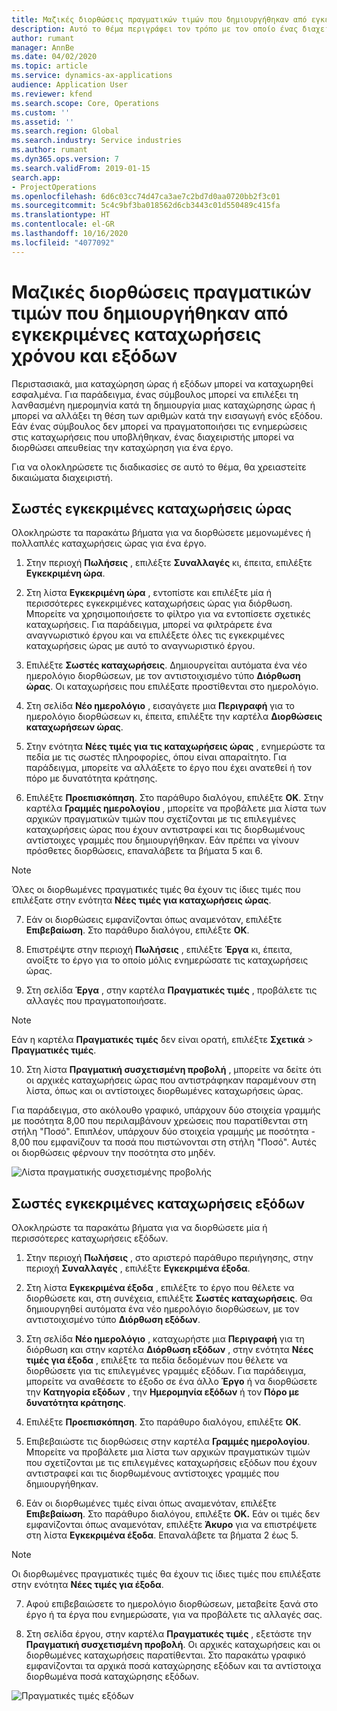 ```yaml
---
title: Μαζικές διορθώσεις πραγματικών τιμών που δημιουργήθηκαν από εγκεκριμένες καταχωρήσεις χρόνου και εξόδων
description: Αυτό το θέμα περιγράφει τον τρόπο με τον οποίο ένας διαχειριστής μπορεί να πραγματοποιήσει μεμονωμένες ή μαζικές διορθώσεις σε προηγουμένως εγκεκριμένες καταχωρήσεις ώρας ή εξόδων, εάν η χρέωση δεν είναι ολοκληρωμένη.
author: rumant
manager: AnnBe
ms.date: 04/02/2020
ms.topic: article
ms.service: dynamics-ax-applications
audience: Application User
ms.reviewer: kfend
ms.search.scope: Core, Operations
ms.custom: ''
ms.assetid: ''
ms.search.region: Global
ms.search.industry: Service industries
ms.author: rumant
ms.dyn365.ops.version: 7
ms.search.validFrom: 2019-01-15
search.app:
- ProjectOperations
ms.openlocfilehash: 6d6c03cc74d47ca3ae7c2bd7d0aa0720bb2f3c01
ms.sourcegitcommit: 5c4c9bf3ba018562d6cb3443c01d550489c415fa
ms.translationtype: HT
ms.contentlocale: el-GR
ms.lasthandoff: 10/16/2020
ms.locfileid: "4077092"
---
```

# <a name="bulk-corrections-of-actuals-created-by-approved-time-and-expense-entries"></a>Μαζικές διορθώσεις πραγματικών τιμών που δημιουργήθηκαν από εγκεκριμένες καταχωρήσεις χρόνου και εξόδων

Περιστασιακά, μια καταχώρηση ώρας ή εξόδων μπορεί να καταχωρηθεί εσφαλμένα. Για παράδειγμα, ένας σύμβουλος μπορεί να επιλέξει τη λανθασμένη ημερομηνία κατά τη δημιουργία μιας καταχώρησης ώρας ή μπορεί να αλλάξει τη θέση των αριθμών κατά την εισαγωγή ενός εξόδου. Εάν ένας σύμβουλος δεν μπορεί να πραγματοποιήσει τις ενημερώσεις στις καταχωρήσεις που υποβλήθηκαν, ένας διαχειριστής μπορεί να διορθώσει απευθείας την καταχώρηση για ένα έργο.

Για να ολοκληρώσετε τις διαδικασίες σε αυτό το θέμα, θα χρειαστείτε δικαιώματα διαχειριστή.

## <a name="correct-approved-time-entries"></a>Σωστές εγκεκριμένες καταχωρήσεις ώρας     

Ολοκληρώστε τα παρακάτω βήματα για να διορθώσετε μεμονωμένες ή πολλαπλές καταχωρήσεις ώρας για ένα έργο.

1. Στην περιοχή **Πωλήσεις** , επιλέξτε **Συναλλαγές** κι, έπειτα, επιλέξτε **Εγκεκριμένη ώρα**. 

2. Στη λίστα **Εγκεκριμένη ώρα** , εντοπίστε και επιλέξτε μία ή περισσότερες εγκεκριμένες καταχωρήσεις ώρας για διόρθωση. Μπορείτε να χρησιμοποιήσετε το φίλτρο για να εντοπίσετε σχετικές καταχωρήσεις. Για παράδειγμα, μπορεί να φιλτράρετε ένα αναγνωριστικό έργου και να επιλέξετε όλες τις εγκεκριμένες καταχωρήσεις ώρας με αυτό το αναγνωριστικό έργου.

3. Επιλέξτε **Σωστές καταχωρήσεις**. Δημιουργείται αυτόματα ένα νέο ημερολόγιο διορθώσεων, με τον αντιστοιχισμένο τύπο **Διόρθωση ώρας**. Οι καταχωρήσεις που επιλέξατε προστίθενται στο ημερολόγιο. 

4. Στη σελίδα **Νέο ημερολόγιο** , εισαγάγετε μια **Περιγραφή** για το ημερολόγιο διορθώσεων κι, έπειτα, επιλέξτε την καρτέλα **Διορθώσεις καταχωρήσεων ώρας**.  
5. Στην ενότητα **Νέες τιμές για τις καταχωρήσεις ώρας** , ενημερώστε τα πεδία με τις σωστές πληροφορίες, όπου είναι απαραίτητο. Για παράδειγμα, μπορείτε να αλλάξετε το έργο που έχει ανατεθεί ή τον πόρο με δυνατότητα κράτησης.

6. Επιλέξτε **Προεπισκόπηση**. Στο παράθυρο διαλόγου, επιλέξτε **OK**. Στην καρτέλα **Γραμμές ημερολογίου** , μπορείτε να προβάλετε μια λίστα των αρχικών πραγματικών τιμών που σχετίζονται με τις επιλεγμένες καταχωρήσεις ώρας που έχουν αντιστραφεί και τις διορθωμένους αντίστοιχες γραμμές που δημιουργήθηκαν. Εάν πρέπει να γίνουν πρόσθετες διορθώσεις, επαναλάβετε τα βήματα 5 και 6. 

> [!NOTE]
> Όλες οι διορθωμένες πραγματικές τιμές θα έχουν τις ίδιες τιμές που επιλέξατε στην ενότητα **Νέες τιμές για καταχωρήσεις ώρας**.

7. Εάν οι διορθώσεις εμφανίζονται όπως αναμενόταν, επιλέξτε **Επιβεβαίωση**. Στο παράθυρο διαλόγου, επιλέξτε **OK**.

8. Επιστρέψτε στην περιοχή **Πωλήσεις** , επιλέξτε **Έργα** κι, έπειτα, ανοίξτε το έργο για το οποίο μόλις ενημερώσατε τις καταχωρήσεις ώρας. 

9. Στη σελίδα **Έργα** , στην καρτέλα **Πραγματικές τιμές** , προβάλετε τις αλλαγές που πραγματοποιήσατε. 

> [!NOTE]
> Εάν η καρτέλα **Πραγματικές τιμές** δεν είναι ορατή, επιλέξτε **Σχετικά** > **Πραγματικές τιμές**.  

10. Στη λίστα **Πραγματική συσχετισμένη προβολή** , μπορείτε να δείτε ότι οι αρχικές καταχωρήσεις ώρας που αντιστράφηκαν παραμένουν στη λίστα, όπως και οι αντίστοιχες διορθωμένες καταχωρήσεις ώρας. 

Για παράδειγμα, στο ακόλουθο γραφικό, υπάρχουν δύο στοιχεία γραμμής με ποσότητα 8,00 που περιλαμβάνουν χρεώσεις που παρατίθενται στη στήλη "Ποσό". Επιπλέον, υπάρχουν δύο στοιχεία γραμμής με ποσότητα - 8,00 που εμφανίζουν τα ποσά που πιστώνονται στη στήλη "Ποσό". Αυτές οι διορθώσεις φέρνουν την ποσότητα στο μηδέν.

![Λίστα πραγματικής συσχετισμένης προβολής](https://github.com/MicrosoftDocs/dynamics-365-customer-engagement-pr/blob/bulk-corrections-actuals-created-by-approved-time-expense-entries.md/time-actuals.png)
 
## <a name="correct-approved-expense-entries"></a>Σωστές εγκεκριμένες καταχωρήσεις εξόδων

Ολοκληρώστε τα παρακάτω βήματα για να διορθώσετε μία ή περισσότερες καταχωρήσεις εξόδων. 

1. Στην περιοχή **Πωλήσεις** , στο αριστερό παράθυρο περιήγησης, στην περιοχή **Συναλλαγές** , επιλέξτε **Εγκεκριμένα έξοδα**.

2. Στη λίστα **Εγκεκριμένα έξοδα** , επιλέξτε το έργο που θέλετε να διορθώσετε και, στη συνέχεια, επιλέξτε **Σωστές καταχωρήσεις**. Θα δημιουργηθεί αυτόματα ένα νέο ημερολόγιο διορθώσεων, με τον αντιστοιχισμένο τύπο **Διόρθωση εξόδων**. 

3. Στη σελίδα **Νέο ημερολόγιο** , καταχωρήστε μια **Περιγραφή** για τη διόρθωση και στην καρτέλα **Διόρθωση εξόδων** , στην ενότητα **Νέες τιμές για έξοδα** , επιλέξτε τα πεδία δεδομένων που θέλετε να διορθώσετε για τις επιλεγμένες γραμμές εξόδων. Για παράδειγμα, μπορείτε να αναθέσετε το έξοδο σε ένα άλλο **Έργο** ή να διορθώσετε την **Κατηγορία εξόδων** , την **Ημερομηνία εξόδων** ή τον **Πόρο με δυνατότητα κράτησης**.

4. Επιλέξτε **Προεπισκόπηση**. Στο παράθυρο διαλόγου, επιλέξτε **OK**. 

5. Επιβεβαιώστε τις διορθώσεις στην καρτέλα **Γραμμές ημερολογίου**. Μπορείτε να προβάλετε μια λίστα των αρχικών πραγματικών τιμών που σχετίζονται με τις επιλεγμένες καταχωρήσεις εξόδων που έχουν αντιστραφεί και τις διορθωμένους αντίστοιχες γραμμές που δημιουργήθηκαν.

6. Εάν οι διορθωμένες τιμές είναι όπως αναμενόταν, επιλέξτε **Επιβεβαίωση**. Στο παράθυρο διαλόγου, επιλέξτε **OK.** Εάν οι τιμές δεν εμφανίζονται όπως αναμενόταν, επιλέξτε **Άκυρο** για να επιστρέψετε στη λίστα **Εγκεκριμένα έξοδα**. Επαναλάβετε τα βήματα 2 έως 5. 

> [!NOTE]
> Οι διορθωμένες πραγματικές τιμές θα έχουν τις ίδιες τιμές που επιλέξατε στην ενότητα **Νέες τιμές για έξοδα**.

7. Αφού επιβεβαιώσετε το ημερολόγιο διορθώσεων, μεταβείτε ξανά στο έργο ή τα έργα που ενημερώσατε, για να προβάλετε τις αλλαγές σας.  

8. Στη σελίδα έργου, στην καρτέλα **Πραγματικές τιμές** , εξετάστε την **Πραγματική συσχετισμένη προβολή**. Οι αρχικές καταχωρήσεις και οι διορθωμένες καταχωρήσεις παρατίθενται. Στο παρακάτω γραφικό εμφανίζονται τα αρχικά ποσά καταχώρησης εξόδων και τα αντίστοιχα διορθωμένα ποσά καταχώρησης εξόδων. 

![Πραγματικές τιμές εξόδων](https://user-images.githubusercontent.com/60806505/77122219-4cd52900-69fa-11ea-8349-ccd2ffebf640.png)
